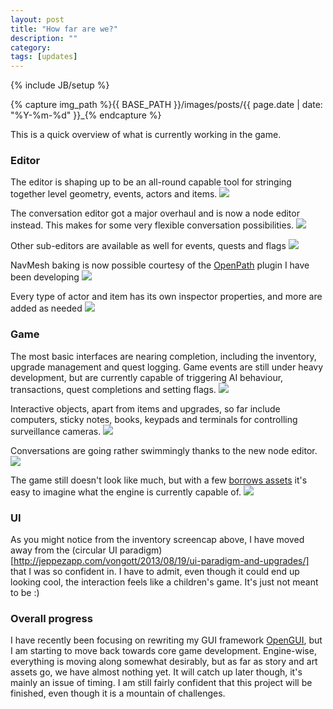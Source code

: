 ```yaml
---
layout: post
title: "How far are we?"
description: ""
category: 
tags: [updates]
---
```

{% include JB/setup %}

{% capture img_path %}{{ BASE_PATH }}/images/posts/{{ page.date | date: "%Y-%m-%d" }}_{% endcapture %}

This is a quick overview of what is currently working in the game.

<!--more-->

### Editor
The editor is shaping up to be an all-round capable tool for stringing together level geometry, events, actors and items.
<a href="{{ img_path }}overview.jpg"><img src="{{ img_path }}overview.jpg" /></a>

The conversation editor got a major overhaul and is now a node editor instead. This makes for some very flexible conversation possibilities.
<a href="{{ img_path }}convotree.jpg"><img src="{{ img_path }}convotree.jpg" /></a>

Other sub-editors are available as well for events, quests and flags
<a href="{{ img_path }}quests.jpg"><img src="{{ img_path }}quests.jpg" /></a>

NavMesh baking is now possible courtesy of the [OpenPath](https://github.com/mrzapp/openpath) plugin I have been developing
<a href="{{ img_path }}pathfinding.jpg"><img src="{{ img_path }}parthfinding.jpg" /></a>

Every type of actor and item has its own inspector properties, and more are added as needed
<a href="{{ img_path }}properties.jpg"><img src="{{ img_path }}properties.jpg" /></a>

### Game
The most basic interfaces are nearing completion, including the inventory, upgrade management and quest logging. Game events are still under heavy development, but are currently capable of triggering AI behaviour, transactions, quest completions and setting flags.
<a href="{{ img_path }}inventory.jpg"><img src="{{ img_path }}inventory.jpg" /></a>

Interactive objects, apart from items and upgrades, so far include computers, sticky notes, books, keypads and terminals for controlling surveillance cameras.
<a href="{{ img_path }}interfaces.jpg"><img src="{{ img_path }}interfaces.jpg" /></a>

Conversations are going rather swimmingly thanks to the new node editor.
<a href="{{ img_path }}convos.jpg"><img src="{{ img_path }}convos.jpg" /></a>

The game still doesn't look like much, but with a few [borrows assets](http://www.moddb.com/mods/new-vision) it's easy to imagine what the engine is currently capable of.
<a href="{{ img_path }}view.jpg"><img src="{{ img_path }}view.jpg" /></a>

### UI
As you might notice from the inventory screencap above, I have moved away from the (circular UI paradigm)[http://jeppezapp.com/vongott/2013/08/19/ui-paradigm-and-upgrades/] that I was so confident in. I have to admit, even though it could end up looking cool, the interaction feels like a children's game. It's just not meant to be :)

### Overall progress
I have recently been focusing on rewriting my GUI framework [OpenGUI](https://github.com/mrzapp/opengui), but I am starting to move back towards core game development. Engine-wise, everything is moving along somewhat desirably, but as far as story and art assets go, we have almost nothing yet. It will catch up later though, it's mainly an issue of timing. I am still fairly confident that this project will be finished, even though it is a mountain of challenges.
